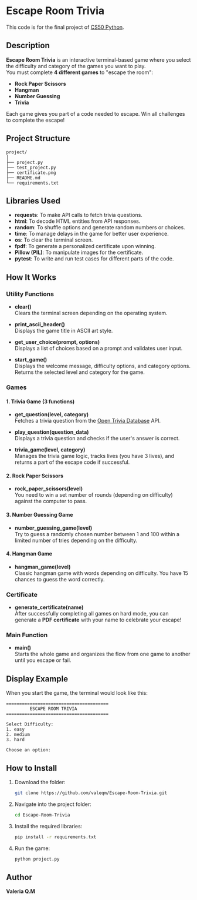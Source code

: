 # Escape Room Trivia

This code is for the final project of [CS50 Python](https://cs50.harvard.edu/python/2022/).

## Description
**Escape Room Trivia** is an interactive terminal-based game where you select the difficulty and category of the games you want to play.  
You must complete **4 different games** to "escape the room":

- **Rock Paper Scissors**  
- **Hangman**  
- **Number Guessing**  
- **Trivia**

Each game gives you part of a code needed to escape. Win all challenges to complete the escape!


## Project Structure
```
project/
│
├── project.py
├── test_project.py
├── certificate.png
├── README.md
└── requirements.txt
```


## Libraries Used
- **requests**: To make API calls to fetch trivia questions.
- **html**: To decode HTML entities from API responses.
- **random**: To shuffle options and generate random numbers or choices.
- **time**: To manage delays in the game for better user experience.
- **os**: To clear the terminal screen.
- **fpdf**: To generate a personalized certificate upon winning.
- **Pillow (PIL)**: To manipulate images for the certificate.
- **pytest**: To write and run test cases for different parts of the code.


## How It Works

### Utility Functions
- **clear()**  
  Clears the terminal screen depending on the operating system.

- **print_ascii_header()**  
  Displays the game title in ASCII art style.

- **get_user_choice(prompt, options)**  
  Displays a list of choices based on a prompt and validates user input.

- **start_game()**  
  Displays the welcome message, difficulty options, and category options. Returns the selected level and category for the game.


### Games

#### 1. Trivia Game (3 functions)
- **get_question(level, category)**  
  Fetches a trivia question from the [Open Trivia Database](https://opentdb.com/api_config.php) API.

- **play_question(question_data)**  
  Displays a trivia question and checks if the user's answer is correct.

- **trivia_game(level, category)**  
  Manages the trivia game logic, tracks lives (you have 3 lives), and returns a part of the escape code if successful.


#### 2. Rock Paper Scissors
- **rock_paper_scissors(level)**  
  You need to win a set number of rounds (depending on difficulty) against the computer to pass.


#### 3. Number Guessing Game
- **number_guessing_game(level)**  
  Try to guess a randomly chosen number between 1 and 100 within a limited number of tries depending on the difficulty.


#### 4. Hangman Game
- **hangman_game(level)**  
  Classic hangman game with words depending on difficulty. You have 15 chances to guess the word correctly.


### Certificate
- **generate_certificate(name)**  
  After successfully completing all games on hard mode, you can generate a **PDF certificate** with your name to celebrate your escape!


### Main Function
- **main()**  
  Starts the whole game and organizes the flow from one game to another until you escape or fail.


## Display Example
When you start the game, the terminal would look like this:

```
=======================================
         ESCAPE ROOM TRIVIA
=======================================

Select Difficulty:
1. easy
2. medium
3. hard

Choose an option: 
```


## How to Install

1. Download the folder:
   ```bash
   git clone https://github.com/valeqm/Escape-Room-Trivia.git
   ```

2. Navigate into the project folder:
   ```bash
   cd Escape-Room-Trivia
   ```

3. Install the required libraries:
   ```bash
   pip install -r requirements.txt
   ```

4. Run the game:
   ```bash
   python project.py
   ```


## Author  

**Valeria Q.M** 


